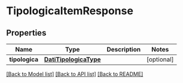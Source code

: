# TipologicaItemResponse

## Properties
Name | Type | Description | Notes
------------ | ------------- | ------------- | -------------
**tipologica** | [**DatiTipologicaType**](DatiTipologicaType.md) |  | [optional] 

[[Back to Model list]](../README.md#documentation-for-models) [[Back to API list]](../README.md#documentation-for-api-endpoints) [[Back to README]](../README.md)

